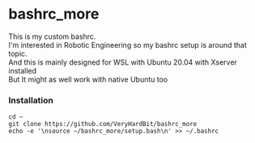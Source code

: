 # bashrc_more
This is my custom bashrc.<br>
I'm interested in Robotic Engineering so my bashrc setup is around that topic.<br>
And this is mainly designed for WSL with Ubuntu 20.04 with Xserver installed<br>
But It might as well work with native Ubuntu too<br>


### Installation
```
cd ~
git clone https://github.com/VeryHardBit/bashrc_more
echo -e '\nsource ~/bashrc_more/setup.bash\n' >> ~/.bashrc
```
